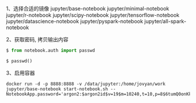 1、选择合适的镜像
jupyter/base-notebook
jupyter/minimal-notebook
jupyter/r-notebook
jupyter/scipy-notebook
jupyter/tensorflow-notebook
jupyter/datascience-notebook
jupyter/pyspark-notebook
jupyter/all-spark-notebook


2、获取密码, 拷贝输出内容
``` python
$ from notebook.auth import passwd

$ passwd()


```

3、启用容器
``` shell
docker run -d -p 8888:8888 -v /data/jupyter:/home/jovyan/work jupyter/base-notebook start-notebook.sh --NotebookApp.password='argon2:$argon2id$v=19$m=10240,t=10,p=8$6tumQ0onKk/xr47JpMD2pQ$+TRgGQrVTE9C5kZL42uq6A'
```
